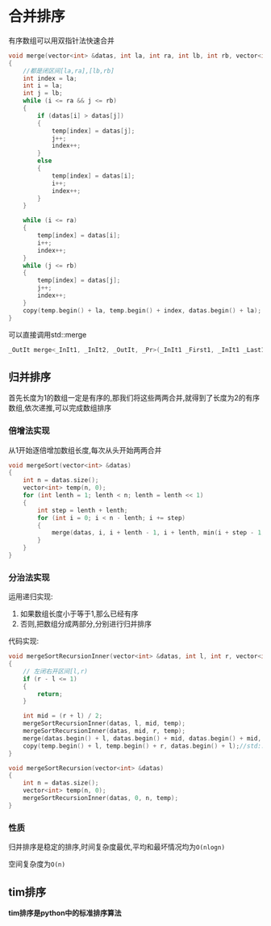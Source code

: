 # 合并排序

有序数组可以用双指针法快速合并

```c++
void merge(vector<int> &datas, int la, int ra, int lb, int rb, vector<int> &temp) // 归并有序数组
{
    //都是闭区间[la,ra],[lb,rb]
    int index = la;
    int i = la;
    int j = lb;
    while (i <= ra && j <= rb)
    {
        if (datas[i] > datas[j])
        {
            temp[index] = datas[j];
            j++;
            index++;
        }
        else
        {
            temp[index] = datas[i];
            i++;
            index++;
        }
    }

    while (i <= ra)
    {
        temp[index] = datas[i];
        i++;
        index++;
    }
    while (j <= rb)
    {
        temp[index] = datas[j];
        j++;
        index++;
    }
    copy(temp.begin() + la, temp.begin() + index, datas.begin() + la);
}
```

可以直接调用std::merge

```c++
_OutIt merge<_InIt1, _InIt2, _OutIt, _Pr>(_InIt1 _First1, _InIt1 _Last1, _InIt2 _First2, _InIt2 _Last2, _OutIt _Dest, _Pr _Pred)
```

## 归并排序

首先长度为1的数组一定是有序的,那我们将这些两两合并,就得到了长度为2的有序数组,依次递推,可以完成数组排序

### 倍增法实现

从1开始逐倍增加数组长度,每次从头开始两两合并

```c++
void mergeSort(vector<int> &datas)
{
    int n = datas.size();
    vector<int> temp(n, 0);
    for (int lenth = 1; lenth < n; lenth = lenth << 1)
    {
        int step = lenth + lenth;
        for (int i = 0; i < n - lenth; i += step)
        {
            merge(datas, i, i + lenth - 1, i + lenth, min(i + step - 1, n - 1), temp);
        }
    }
}

```

### 分治法实现

运用递归实现:

1. 如果数组长度小于等于1,那么已经有序
2. 否则,把数组分成两部分,分别进行归并排序

代码实现:

```c++
void mergeSortRecursionInner(vector<int> &datas, int l, int r, vector<int> &temp)
{
    // 左闭右开区间[l,r)
    if (r - l <= 1)
    {
        return;
    }

    int mid = (r + l) / 2;
    mergeSortRecursionInner(datas, l, mid, temp);
    mergeSortRecursionInner(datas, mid, r, temp);
    merge(datas.begin() + l, datas.begin() + mid, datas.begin() + mid, datas.begin() + r, temp.begin() + l);//std::merge
    copy(temp.begin() + l, temp.begin() + r, datas.begin() + l);//std::copy
}

void mergeSortRecursion(vector<int> &datas)
{
    int n = datas.size();
    vector<int> temp(n, 0);
    mergeSortRecursionInner(datas, 0, n, temp);
}

```

### 性质

归并排序是稳定的排序,时间复杂度最优,平均和最坏情况均为`O(nlogn)`

空间复杂度为`O(n)`

## tim排序

**tim排序是python中的标准排序算法**

